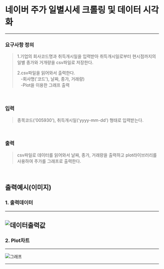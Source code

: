 # 네이버 주가 일별시세 크롤링 및 데이터 시각화
___
### 요구사항 정의
>1.기업의 회사코드명과 취득개시일을 입력받아 취득개시일로부터 현시점까지의 일별 종가와 거개량을 csv파일로 저장한다.<br>
> 
>2.csv파일을 읽어와서 출력한다.<br>
&nbsp;&nbsp;&nbsp;-회사명('코드'), 날짜, 종가, 거래량)<br>
&nbsp;&nbsp;&nbsp;-Plot을 이용한 그래프 출력
<br>

### 입력
>종목코드('005930'), 취득개시일('yyyy-mm-dd') 형태로 입력받는다.

<br>

### 출력
>csv파일로 데이터를 읽어와서 날짜, 종가, 거래량을 출력하고 plot라이브러리를 사용하여 주가를 그래프로 출력한다.

<br>

## 출력예시(이미지)
### 1. 출력데이터

---
![데이터출력값](https://user-images.githubusercontent.com/97740702/154047636-48ce3782-cc3c-49d3-ae41-e01c22fe1e66.jpg)
----
### 2. Plot차트

---
![그래프](https://user-images.githubusercontent.com/97740702/154133924-6254a373-b6de-430c-a65e-07b72efc1c25.jpg)

---
